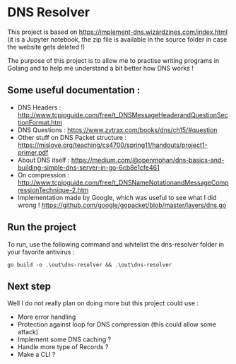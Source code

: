 # DNS Resolver

This project is based on https://implement-dns.wizardzines.com/index.html (it is a Jupyter notebook, the zip file is available in the source folder in case the website gets deleted !)

The purpose of this project is to allow me to practise writing programs in Golang and to help me understand a bit better how DNS works !

## Some useful documentation :

- DNS Headers :
http://www.tcpipguide.com/free/t_DNSMessageHeaderandQuestionSectionFormat.htm
- DNS Questions :
https://www.zytrax.com/books/dns/ch15/#question
- Other stuff on DNS Packet structure :
https://mislove.org/teaching/cs4700/spring11/handouts/project1-primer.pdf
- About DNS itself :
https://medium.com/@openmohan/dns-basics-and-building-simple-dns-server-in-go-6cb8e1cfe461
- On compression :
http://www.tcpipguide.com/free/t_DNSNameNotationandMessageCompressionTechnique-2.htm
- Implementation made by Google, which was useful to see what I did wrong !
https://github.com/google/gopacket/blob/master/layers/dns.go

## Run the project

To run, use the following command and whitelist the dns-resolver folder in your favorite antivirus :
```
go build -o .\out\dns-resolver && .\out\dns-resolver
```

## Next step

Well I do not really plan on doing more but this project could use :
- More error handling
- Protection against loop for DNS compression (this could allow some attack)
- Implement some DNS caching ?
- Handle more type of Records ?
- Make a CLI ?